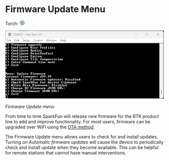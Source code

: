 # Firmware Update Menu

Torch: ![Feature Supported](img/Icons/GreenDot.png) 

![Firmware update menu](<SparkFun RTK Everywhere - Firmware Update Menu.png>)

*Firmware Update menu*

From time to time SparkFun will release new firmware for the RTK product line to add and improve functionality. For most users, firmware can be upgraded over WiFi using the [OTA method](https://docs.sparkfun.com/SparkFun_RTK_Firmware/firmware_update/#updating-firmware-over-the-air).

The Firmware Update menu allows users to check for and install updates. Turning on *Automatic firmware updates* will cause the device to periodically check and install update when they become available. This can be helpful for remote stations that cannot have manual interventions.

